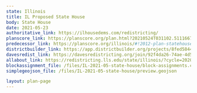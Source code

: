 ```yaml
---
state: Illinois
title: IL Proposed State House
body: State House
date: 2021-05-23
authoritative_link: https://ilhousedems.com/redistricting/
planscore_link: https://planscore.org/plan.html?20210524T031102.511166780Z
predecessor_link: https://planscore.org/illinois/#!2012-plan-statehouse-eg
districtbuilder_link: https://app.districtbuilder.org/projects/8fed5844-8816-46aa-b940-7f330afc44a6
davesredist_link: https://davesredistricting.org/join/92f4da26-74ae-4d5a-86f4-664fef8b5d9f
allabout_link: https://redistricting.lls.edu/state/illinois/?cycle=2020&level=State%20Lower&startdate=2021-06-04
blockassignment_file: /files/IL-2021-05-state-house/block-assignments.csv.zip
simplegeojson_file: /files/IL-2021-05-state-house/preview.geojson

layout: plan-page
---
```

